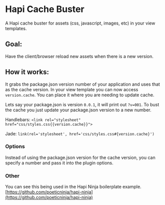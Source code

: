 Hapi Cache Buster
=================

A Hapi cache buster for assets (css, javascript, images, etc) in your view templates.

## Goal:
Have the client/browser reload new assets when there is a new version.

## How it works:
It grabs the package.json version number of your application and uses that as the cache version. In your view template you can now access `version.cache`. You can place it where you are needing to update cache.

Lets say your package.json is version `0.0.1`, it will print out `?v=001`. To bust the cache you just update your package.json version to a new number.


Handlebars:
`<link rel="stylesheet" href="css/styles.css{{version.cache}}">`

Jade:
`link(rel='stylesheet', href='css/styles.css#{version.cache}')`

### Options
Instead of using the package.json version for the cache version, you can specify a number and pass it into the plugin options.

### Other
You can see this being used in the Hapi Ninja boilerplate example. [https://github.com/poeticninja/hapi-ninja](https://github.com/poeticninja/hapi-ninja)